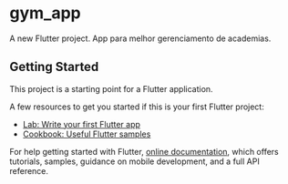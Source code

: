 # gym_app

A new Flutter project.
App para melhor gerenciamento de academias.

## Getting Started

This project is a starting point for a Flutter application.

A few resources to get you started if this is your first Flutter project:

- [Lab: Write your first Flutter app](https://flutter.dev/docs/get-started/codelab)
- [Cookbook: Useful Flutter samples](https://flutter.dev/docs/cookbook)

For help getting started with Flutter,
[online documentation](https://flutter.dev/docs), which offers tutorials,
samples, guidance on mobile development, and a full API reference.
